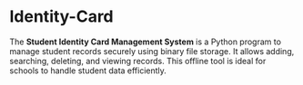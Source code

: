 # Identity-Card
The **Student Identity Card Management System** is a Python program to manage student records securely using binary file storage. It allows adding, searching, deleting, and viewing records. This offline tool is ideal for schools to handle student data efficiently.
